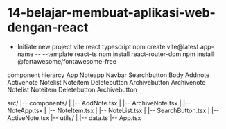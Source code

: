 # 14-belajar-membuat-aplikasi-web-dengan-react

- Initiate new project vite react typescript
npm create vite@latest app-name -- --template react-ts
npm install react-router-dom
npm install @fortawesome/fontawesome-free

component hierarcy
App
  Noteapp
    Navbar
      Searchbutton
    Body
      Addnote
      Activenote
        Notelist
          Noteitem
            Deletebutton
            Archivebutton
      Archivenote
        Notelist
          Noteitem
            Deletebutton
            Archivebutton

src/
|-- components/
|   |-- AddNote.tsx
|   |-- ArchiveNote.tsx
|   |-- NoteApp.tsx
|   |-- NoteItem.tsx
|   |-- NoteList.tsx
|   |-- SearchButton.tsx
|   |-- ActiveNote.tsx
|-- utils/
|   |-- data.ts
|-- App.tsx